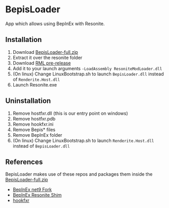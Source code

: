 # BepisLoader

App which allows using BepInEx with Resonite.

## Installation

1. Download [BepisLoader-full.zip](https://github.com/art0007i/BepisLoader/releases/latest/download/BepisLoader-full.zip)
2. Extract it over the resonite folder
3. Download [RML pre-release](https://github.com/resonite-modding-group/ResoniteModLoader/releases)
4. Add it to your launch arguments `-LoadAssembly ResoniteModLoader.dll`
5. (On linux) Change LinuxBootstrap.sh to launch `BepisLoader.dll` instead of `Renderite.Host.dll`
6. Launch Resonite.exe

## Uninstallation

1. Remove hostfxr.dll (this is our entry point on windows)
2. Remove hostfxr.pdb
3. Remove hookfxr.ini
4. Remove Bepis* files
5. Remove BepInEx folder
6. (On linux) Change LinuxBootstrap.sh to launch `Renderite.Host.dll` instead of `BepisLoader.dll`

## References

BepisLoader makes use of these repos and packages them inside the [BepisLoader-full.zip](https://github.com/art0007i/BepisLoader/releases/latest/download/BepisLoader-full.zip)
- [BepInEx net9 Fork](https://github.com/art0007i/BepInEx)
- [BepInEx Resonite Shim](https://github.com/art0007i/BepInExResoniteShim)
- [hookfxr](https://github.com/MonkeyModdingTroop/hookfxr)

